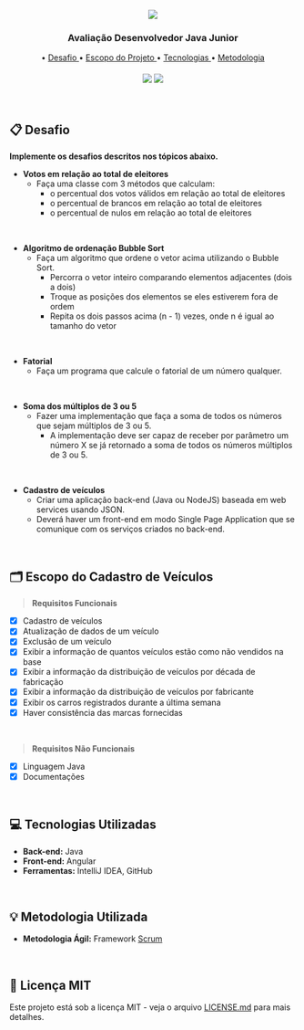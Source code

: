  <h5 align="center"> <img src = "https://tinnova.com.br/wp-content/uploads/2021/05/logo_dark.png" </h5>

 <p align="center">
      <h3 align="center"> Avaliação Desenvolvedor Java Junior </h3>
<p align="center">

<p align="center">
• <a href ="#clipboard-desafio"> Desafio </a>
• <a href ="#card_index_dividers-escopo-do-cadastro-de-veículos"> Escopo do Projeto </a>
• <a href ="#computer-tecnologias-utilizadas"> Tecnologias </a>
• <a href ="#bulb-metodologia-utilizada"> Metodologia </a>
</p>

<h4 align="center"> 

<a href="https://developer.mozilla.org/pt-BR/docs/Web/JavaScript"><img src = "https://img.shields.io/badge/java-%23ED8B00.svg?style=for-the-badge&logo=java&logoColor=white"/></a>
<a href="https://angular.io/"><img src = "https://img.shields.io/badge/angular-%23DD0031.svg?style=for-the-badge&logo=angular&logoColor=white" /></a>
</h4>

<br>

## :clipboard: Desafio

**Implemente os desafios descritos nos tópicos abaixo.**

* **Votos em relação ao total de eleitores**
  * Faça uma classe com 3 métodos que calculam:
     * o percentual dos votos válidos em relação ao total de eleitores
     * o percentual de brancos em relação ao total de eleitores
     * o percentual de nulos em relação ao total de eleitores
<br>

* **Algoritmo de ordenação Bubble Sort**
  * Faça um algoritmo que ordene o vetor acima utilizando o Bubble Sort.
    *	Percorra o vetor inteiro comparando elementos adjacentes (dois a dois)
    * Troque as posições dos elementos se eles estiverem fora de ordem
    * Repita os dois passos acima (n - 1) vezes, onde n é igual ao tamanho do vetor
<br>
    
* **Fatorial**
  * Faça um programa que calcule o fatorial de um número qualquer.
<br>

* **Soma dos múltiplos de 3 ou 5**
  * Fazer uma implementação que faça a soma de todos os números que sejam múltiplos de 3 ou 5.
    * A implementação deve ser capaz de receber por parâmetro um número X se já retornado a soma de todos os números múltiplos de 3 ou 5.
<br>
    
 * **Cadastro de veículos**
   * Criar uma aplicação back-end (Java ou NodeJS) baseada em web services usando JSON.
   * Deverá haver um front-end em modo Single Page Application que se comunique com os serviços criados no back-end.

<br>

## :card_index_dividers: Escopo do Cadastro de Veículos

> **Requisitos Funcionais**

- [x]  Cadastro de veículos
- [x]  Atualização de dados de um veículo
- [x]  Exclusão de um veículo
- [x]  Exibir a informação de quantos veículos estão como não vendidos na base
- [x]  Exibir a informação da distribuição de veículos por década de fabricação
- [x]  Exibir a informação da distribuição de veículos por fabricante
- [x]  Exibir os carros registrados durante a última semana
- [x]  Haver consistência das marcas fornecidas

<br>

> **Requisitos Não Funcionais**

- [x]  Linguagem Java
- [x]  Documentações
 
<br>

## :computer: Tecnologias Utilizadas

* **Back-end:** Java
* **Front-end:** Angular
* **Ferramentas:** IntelliJ IDEA, GitHub

<br>

## :bulb: Metodologia Utilizada

* **Metodologia Ágil:** Framework [Scrum](https://www.desenvolvimentoagil.com.br/scrum/)

<br>

## :page_facing_up: Licença MIT

Este projeto está sob a licença MIT - veja o arquivo [LICENSE.md](https://github.com/Doc-Docker/APIMidAll/blob/main/LICENSE) para mais detalhes.

<br>
